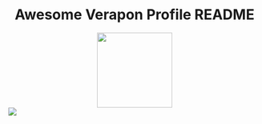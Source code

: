 <h1 align="center">Awesome Verapon Profile README</h1>
<div align="center">
    <img src="https://www.iconfinder.com/data/icons/capsocial-round/500/facebook-512.png" width="150" height="150"></img>
</div>
<img src="https://raw.githubusercontent.com/saadeghi/saadeghi/master/dino.gif"></img>